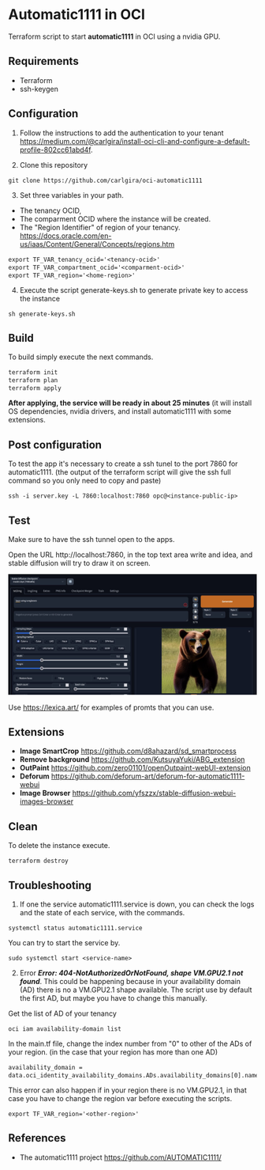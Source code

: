 # Automatic1111 in OCI
Terraform script to start **automatic1111** in OCI using a nvidia GPU.

## Requirements
- Terraform
- ssh-keygen

## Configuration

1. Follow the instructions to add the authentication to your tenant https://medium.com/@carlgira/install-oci-cli-and-configure-a-default-profile-802cc61abd4f.

2. Clone this repository
```
git clone https://github.com/carlgira/oci-automatic1111
```

3. Set three variables in your path. 
- The tenancy OCID, 
- The comparment OCID where the instance will be created.
- The "Region Identifier" of region of your tenancy. https://docs.oracle.com/en-us/iaas/Content/General/Concepts/regions.htm

```
export TF_VAR_tenancy_ocid='<tenancy-ocid>'
export TF_VAR_compartment_ocid='<comparment-ocid>'
export TF_VAR_region='<home-region>'
```

4. Execute the script generate-keys.sh to generate private key to access the instance
```
sh generate-keys.sh
```

## Build
To build simply execute the next commands. 
```
terraform init
terraform plan
terraform apply
```

**After applying, the service will be ready in about 25 minutes** (it will install OS dependencies, nvidia drivers, and install automatic1111 with some extensions.

## Post configuration
To test the app it's necessary to create a ssh tunel to the port 7860  for automatic1111.  (the output of the terraform script will give the ssh full command so you only need to copy and paste)

```
ssh -i server.key -L 7860:localhost:7860 opc@<instance-public-ip>
```

## Test
Make sure to have the ssh tunnel open to  the apps.

Open the URL http://localhost:7860, in the top text area write and idea, and stable diffusion will try to draw it on screen. 

<img src="images/stable-diffusion-webui.jpg" />

Use https://lexica.art/ for examples of promts that you can use.


## Extensions

- **Image SmartCrop** https://github.com/d8ahazard/sd_smartprocess
- **Remove background** https://github.com/KutsuyaYuki/ABG_extension
- **OutPaint** https://github.com/zero01101/openOutpaint-webUI-extension
- **Deforum** https://github.com/deforum-art/deforum-for-automatic1111-webui
- **Image Browser** https://github.com/yfszzx/stable-diffusion-webui-images-browser

## Clean
To delete the instance execute.
```
terraform destroy
```

## Troubleshooting
1. If one the service automatic1111.service is down, you can check the logs and the state of each service, with the commands.

```
systemctl status automatic1111.service
```

You can try to start the service by.
```
sudo systemctl start <service-name>
```

2. Error ***Error: 404-NotAuthorizedOrNotFound, shape VM.GPU2.1 not found***.
This could be happening because in your availability domain (AD) there is no a VM.GPU2.1 shape available. The script use by default the first AD, but maybe you have to change this manually.

Get the list of AD of your tenancy
```
oci iam availability-domain list
```

In the main.tf file, change the index number from "0" to other of the ADs of your region. (in the case that your region has more than one AD)
```
availability_domain = data.oci_identity_availability_domains.ADs.availability_domains[0].name
```
This error can also happen if in your region there is no VM.GPU2.1, in that case you have to change the region var before executing the scripts. 
```
export TF_VAR_region='<other-region>'
```

## References
- The automatic1111 project https://github.com/AUTOMATIC1111/